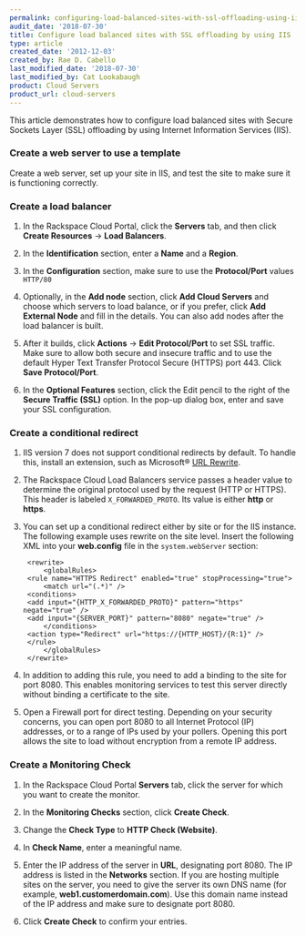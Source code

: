 ```yaml
---
permalink: configuring-load-balanced-sites-with-ssl-offloading-using-iis
audit_date: '2018-07-30'
title: Configure load balanced sites with SSL offloading by using IIS
type: article
created_date: '2012-12-03'
created_by: Rae D. Cabello
last_modified_date: '2018-07-30'
last_modified_by: Cat Lookabaugh
product: Cloud Servers
product_url: cloud-servers
---
```


This article demonstrates how to configure load balanced sites with 
Secure Sockets Layer (SSL) offloading by using Internet Information Services (IIS).

### Create a web server to use a template

Create a web server, set up your site in IIS, and test the site to
make sure it is functioning correctly.

### Create a load balancer

1. In the Rackspace Cloud Portal, click the **Servers** tab, and then click 
**Create Resources** -> **Load Balancers**.

2. In the **Identification** section, enter a **Name** and a **Region**. 

3. In the **Configuration** section, make sure to use the **Protocol/Port** values ``HTTP/80``

4. Optionally, in the **Add node** section, click **Add Cloud Servers** and choose which servers to load balance, or if you prefer, click **Add External Node** and fill in the details.  You can also add nodes after the load balancer is built.

3. After it builds, click **Actions** -> **Edit Protocol/Port** to set SSL traffic. Make sure to allow 
both secure and insecure traffic and to use the default Hyper Text Transfer Protocol 
Secure (HTTPS) port 443. Click **Save Protocol/Port**.

4. In the **Optional Features** section, click the Edit pencil to the right of the **Secure Traffic (SSL)** option. In the pop-up dialog box, enter and save your SSL configuration.

### Create a conditional redirect

1. IIS version 7 does not support conditional redirects by default. To handle this, 
install an extension, such as Microsoft&reg; [URL Rewrite](https://www.iis.net/downloads/microsoft/url-rewrite).

2. The Rackspace Cloud Load Balancers service passes a header value to determine the
original protocol used by the request (HTTP or HTTPS). This header is
labeled ``X_FORWARDED_PROTO``. Its value is either **http** or **https**.

3. You can set up a conditional redirect either by site or for the IIS instance.
The following example uses rewrite on the site level. Insert
the following XML into your **web.config** file in the ``system.webServer``
section:

        <rewrite>
            <globalRules>
        <rule name="HTTPS Redirect" enabled="true" stopProcessing="true">
            <match url="(.*)" />
        <conditions>
        <add input="{HTTP_X_FORWARDED_PROTO}" pattern="https" negate="true" />
        <add input="{SERVER_PORT}" pattern="8080" negate="true" />
            </conditions>
        <action type="Redirect" url="https://{HTTP_HOST}/{R:1}" />
        </rule>
            </globalRules>
        </rewrite>

4. In addition to adding this rule, you need to add a binding to
the site for port 8080. This enables monitoring services to test
this server directly without binding a certificate to the site.

5. Open a Firewall port for direct testing. Depending on your security
concerns, you can open port 8080 to all Internet Protocol (IP) addresses, 
or to a range of IPs used by your pollers. Opening this port allows the site to 
load without encryption from a remote IP address.

### Create a Monitoring Check

1. In the Rackspace Cloud Portal **Servers** tab, click the server for which you want to create the
monitor.

2. In the **Monitoring Checks** section, click **Create Check**.

3. Change the **Check Type** to **HTTP Check (Website)**.

4. In **Check Name**, enter a meaningful name.

5. Enter the IP address of the server in **URL**, designating port 8080.
The IP address is listed in the **Networks** section. If you are
hosting multiple sites on the server, you need to give the server
its own DNS name (for example, **web1.customerdomain.com**). Use this domain name
instead of the IP address and make sure to designate port 8080.

6. Click **Create Check** to confirm your entries.

